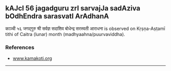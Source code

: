 ## kAJcI 56 jagadguru zrI sarvajJa sadAziva bOdhEndra sarasvatI ArAdhanA

काञ्ची ५६ जगद्गुरु श्री सर्वज्ञ सदाशिव बोधेन्द्र सरस्वती आराधना is observed on Kṛṣṇa-Aṣṭamī tithi of Caitra (lunar) month (madhyaahna/puurvaviddha).


### References
* www.kamakoti.org

---
